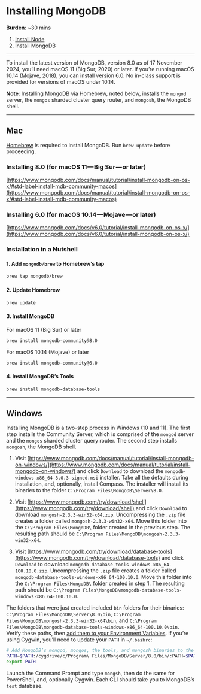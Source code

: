# Installing MongoDB

**Burden**: ~30 mins

1. [Install Node](01--installing-node.md)
2. Install MongoDB

---

To install the latest version of MongoDB, version 8.0 as of 17 November 2024, you’ll need macOS 11 (Big Sur, 2020) or later. If you’re running macOS 10.14 (Mojave, 2018), you can install version 6.0. No in-class support is provided for versions of macOS under 10.14.

**Note**: Installing MongoDB via Homebrew, noted below, installs the `mongod` server, the `mongos` sharded cluster query router, and `mongosh`, the MongoDB shell.

---

## Mac

[Homebrew](https://brew.sh/) is required to install MongoDB. Run `brew update` before proceeding.

### Installing 8.0 (for macOS 11 — Big Sur — or later)

[https://www.mongodb.com/docs/manual/tutorial/install-mongodb-on-os-x/#std-label-install-mdb-community-macos](https://www.mongodb.com/docs/manual/tutorial/install-mongodb-on-os-x/#std-label-install-mdb-community-macos)

### Installing 6.0 (for macOS 10.14 — Mojave — or later)

[https://www.mongodb.com/docs/v6.0/tutorial/install-mongodb-on-os-x/](https://www.mongodb.com/docs/v6.0/tutorial/install-mongodb-on-os-x/)

### Installation in a Nutshell

#### 1. Add `mongodb/brew` to Homebrew’s tap

```bash
brew tap mongodb/brew
```

#### 2. Update Homebrew

```bash
brew update
```

#### 3. Install MongoDB

For macOS 11 (Big Sur) or later

```bash
brew install mongodb-community@8.0
```

For macOS 10.14 (Mojave) or later

```bash
brew install mongodb-community@6.0
```

#### 4. Install MongoDB’s Tools

```bash
brew install mongodb-database-tools
```

---

## Windows

Installing MongoDB is a two-step process in Windows (10 and 11). The first step installs the Community Server, which is comprised of the `mongod` server and the `mongos` sharded cluster query router. The second step installs `mongosh`, the MongoDB shell.

1. Visit [https://www.mongodb.com/docs/manual/tutorial/install-mongodb-on-windows/](https://www.mongodb.com/docs/manual/tutorial/install-mongodb-on-windows/) and click `Download` to download the `mongodb-windows-x86_64-8.0.3-signed.msi` installer. Take all the defaults during installation, and, optionally, install Compass. The installer will install its binaries to the folder `C:\Program Files\MongoDB\Server\8.0`.

2. Visit [https://www.mongodb.com/try/download/shell](https://www.mongodb.com/try/download/shell) and click `Download` to download `mongosh-2.3.3-win32-x64.zip`. Uncompressing the `.zip` file creates a folder called `mongosh-2.3.3-win32-x64`. Move this folder into the `C:\Program Files\MongoDB\` folder created in the previous step. The resulting path should be `C:\Program Files\MongoDB\mongosh-2.3.3-win32-x64`.

3. Visit [https://www.mongodb.com/try/download/database-tools](https://www.mongodb.com/try/download/database-tools) and click `Download` to download `mongodb-database-tools-windows-x86_64-100.10.0.zip`. Uncompressing the `.zip` file creates a folder called `mongodb-database-tools-windows-x86_64-100.10.0`. Move this folder into the `C:\Program Files\MongoDB\` folder created in step 1. The resulting path should be `C:\Program Files\MongoDB\mongodb-database-tools-windows-x86_64-100.10.0`.

The folders that were just created included `bin` folders for their binaries: `C:\Program Files\MongoDB\Server\8.0\bin`, `C:\Program Files\MongoDB\mongosh-2.3.3-win32-x64\bin`, and `C:\Program Files\MongoDB\mongodb-database-tools-windows-x86_64-100.10.0\bin`. Verify these paths, then [add them to your Environment Variables](editing-the-windows-environment-variables.md). If you’re using Cygwin, you’ll need to update your `PATH` in `~/.bashrc`:

```bash
# Add MongoDB’s mongod, mongos, the tools, and mongosh binaries to the path
PATH=$PATH:/cygdrive/c/Program\ Files/MongoDB/Server/8.0/bin/:PATH=$PATH:/cygdrive/c/Program\ Files/MongoDB/mongosh-2.3.3-win32-x64/bin/:PATH=$PATH:/cygcrive/c/Program\ Files/MongoDB/mongodb-database-tools-windows-x86_64-100.10.0/bin
export PATH
```

Launch the Command Prompt and type `mongsh`, then do the same for PowerShell, and, optionally Cygwin. Each CLI should take you to MongoDB’s `test` database.
